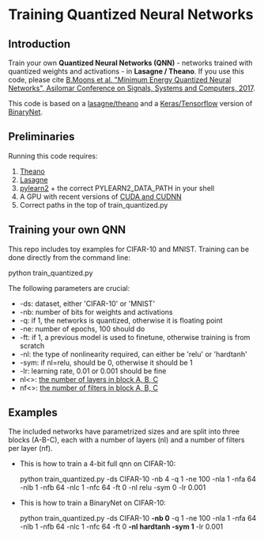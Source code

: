 # Training Quantized Neural Networks

## Introduction
Train your own __Quantized Neural Networks (QNN)__ - networks trained with quantized weights and activations - in __Lasagne / Theano__.
If you use this code, please cite [B.Moons et al. "Minimum Energy Quantized Neural Networks", Asilomar Conference on Signals, Systems and Computers, 2017](https://www.researchgate.net/publication/320775013_Presentation_on_Minimum_Energy_Quantized_Neural_Networks_Asilomar_2017).

This code is based on a [lasagne/theano](https://github.com/MatthieuCourbariaux/BinaryNet) and a [Keras/Tensorflow](https://github.com/DingKe/BinaryNet) version of [BinaryNet](https://papers.nips.cc/paper/6573-binarized-neural-networks).

## Preliminaries
Running this code requires:
1. [Theano](http://deeplearning.net/software/theano/)
2. [Lasagne](https://lasagne.readthedocs.io/en/latest/)
3. [pylearn2](http://deeplearning.net/software/pylearn2/) + the correct PYLEARN2_DATA_PATH in your shell
3. A GPU with recent versions of [CUDA and CUDNN](https://developer.nvidia.com/cudnn)
4. Correct paths in the top of train_quantized.py

## Training your own QNN

This repo includes toy examples for CIFAR-10 and MNIST.
Training can be done directly from the command line:

python train_quantized.py <parameters>
  
The following parameters are crucial:
* -ds: dataset, either 'CIFAR-10' or 'MNIST'
* -nb: number of bits for weights and activations
* -q: if 1, the networks is quantized, otherwise it is floating point
* -ne: number of epochs, 100 should do
* -ft: if 1, a previous model is used to finetune, otherwise training is from scratch
* -nl: the type of nonlinearity required, can either be 'relu' or 'hardtanh'
* -sym: if nl=relu, should be 0, otherwise it should be 1
* -lr: learning rate, 0.01 or 0.001 should be fine
* nl<>: [the number of layers in block A, B, C](https://www.linkedin.com/in/bert-moons-41867143/)
* nf<>: [the number of filters in block A, B, C](https://www.linkedin.com/in/bert-moons-41867143/)

## Examples 
The included networks have parametrized sizes and are split into three blocks (A-B-C), each with a number of layers (nl) and a number of filters per layer (nf).

* This is how to train a 4-bit full qnn on CIFAR-10:

  python train_quantized.py -ds CIFAR-10 -nb 4 -q 1 -ne 100 -nla 1 -nfa 64 -nlb 1 -nfb 64 -nlc 1 -nfc 64 -ft 0 -nl relu -sym 0 -lr 0.001
  
* This is how to train a BinaryNet on CIFAR-10:

  python train_quantized.py -ds CIFAR-10 __-nb 0__ -q 1 -ne 100 -nla 1 -nfa 64 -nlb 1 -nfb 64 -nlc 1 -nfc 64 -ft 0 __-nl hardtanh -sym 1__ -lr 0.001
 
